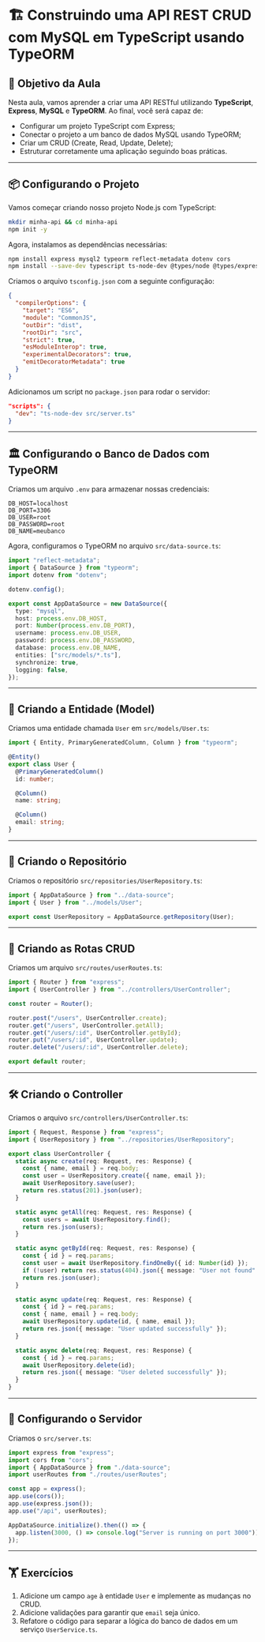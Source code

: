 # 🏗️ Construindo uma API REST CRUD com MySQL em TypeScript usando TypeORM

## 🎯 Objetivo da Aula

Nesta aula, vamos aprender a criar uma API RESTful utilizando **TypeScript**, **Express**, **MySQL** e **TypeORM**. Ao final, você será capaz de:

- Configurar um projeto TypeScript com Express;
- Conectar o projeto a um banco de dados MySQL usando TypeORM;
- Criar um CRUD (Create, Read, Update, Delete);
- Estruturar corretamente uma aplicação seguindo boas práticas.

---

## 📦 Configurando o Projeto

Vamos começar criando nosso projeto Node.js com TypeScript:

```bash
mkdir minha-api && cd minha-api
npm init -y
```

Agora, instalamos as dependências necessárias:

```bash
npm install express mysql2 typeorm reflect-metadata dotenv cors
npm install --save-dev typescript ts-node-dev @types/node @types/express
```

Criamos o arquivo `tsconfig.json` com a seguinte configuração:

```json
{
  "compilerOptions": {
    "target": "ES6",
    "module": "CommonJS",
    "outDir": "dist",
    "rootDir": "src",
    "strict": true,
    "esModuleInterop": true,
    "experimentalDecorators": true,
    "emitDecoratorMetadata": true
  }
}
```

Adicionamos um script no `package.json` para rodar o servidor:

```json
"scripts": {
  "dev": "ts-node-dev src/server.ts"
}
```

---

## 🏛️ Configurando o Banco de Dados com TypeORM

Criamos um arquivo `.env` para armazenar nossas credenciais:

```
DB_HOST=localhost
DB_PORT=3306
DB_USER=root
DB_PASSWORD=root
DB_NAME=meubanco
```

Agora, configuramos o TypeORM no arquivo `src/data-source.ts`:

```typescript
import "reflect-metadata";
import { DataSource } from "typeorm";
import dotenv from "dotenv";

dotenv.config();

export const AppDataSource = new DataSource({
  type: "mysql",
  host: process.env.DB_HOST,
  port: Number(process.env.DB_PORT),
  username: process.env.DB_USER,
  password: process.env.DB_PASSWORD,
  database: process.env.DB_NAME,
  entities: ["src/models/*.ts"],
  synchronize: true,
  logging: false,
});
```

---

## 📌 Criando a Entidade (Model)

Criamos uma entidade chamada `User` em `src/models/User.ts`:

```typescript
import { Entity, PrimaryGeneratedColumn, Column } from "typeorm";

@Entity()
export class User {
  @PrimaryGeneratedColumn()
  id: number;

  @Column()
  name: string;

  @Column()
  email: string;
}
```

---

## 🔧 Criando o Repositório

Criamos o repositório `src/repositories/UserRepository.ts`:

```typescript
import { AppDataSource } from "../data-source";
import { User } from "../models/User";

export const UserRepository = AppDataSource.getRepository(User);
```

---

## 🚀 Criando as Rotas CRUD

Criamos um arquivo `src/routes/userRoutes.ts`:

```typescript
import { Router } from "express";
import { UserController } from "../controllers/UserController";

const router = Router();

router.post("/users", UserController.create);
router.get("/users", UserController.getAll);
router.get("/users/:id", UserController.getById);
router.put("/users/:id", UserController.update);
router.delete("/users/:id", UserController.delete);

export default router;
```

---

## 🛠️ Criando o Controller

Criamos o arquivo `src/controllers/UserController.ts`:

```typescript
import { Request, Response } from "express";
import { UserRepository } from "../repositories/UserRepository";

export class UserController {
  static async create(req: Request, res: Response) {
    const { name, email } = req.body;
    const user = UserRepository.create({ name, email });
    await UserRepository.save(user);
    return res.status(201).json(user);
  }

  static async getAll(req: Request, res: Response) {
    const users = await UserRepository.find();
    return res.json(users);
  }

  static async getById(req: Request, res: Response) {
    const { id } = req.params;
    const user = await UserRepository.findOneBy({ id: Number(id) });
    if (!user) return res.status(404).json({ message: "User not found" });
    return res.json(user);
  }

  static async update(req: Request, res: Response) {
    const { id } = req.params;
    const { name, email } = req.body;
    await UserRepository.update(id, { name, email });
    return res.json({ message: "User updated successfully" });
  }

  static async delete(req: Request, res: Response) {
    const { id } = req.params;
    await UserRepository.delete(id);
    return res.json({ message: "User deleted successfully" });
  }
}
```

---

## 🚦 Configurando o Servidor

Criamos o `src/server.ts`:

```typescript
import express from "express";
import cors from "cors";
import { AppDataSource } from "./data-source";
import userRoutes from "./routes/userRoutes";

const app = express();
app.use(cors());
app.use(express.json());
app.use("/api", userRoutes);

AppDataSource.initialize().then(() => {
  app.listen(3000, () => console.log("Server is running on port 3000"));
});
```

---

## 🏋️ Exercícios

1. Adicione um campo `age` à entidade `User` e implemente as mudanças no CRUD.
2. Adicione validações para garantir que `email` seja único.
3. Refatore o código para separar a lógica do banco de dados em um serviço `UserService.ts`.
